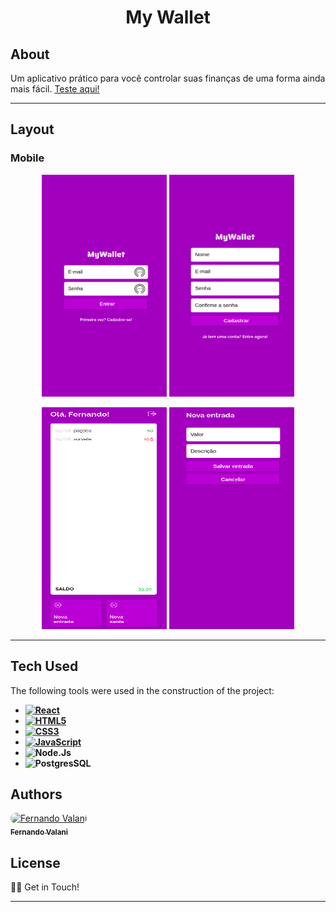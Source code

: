 <h1 align="center">
    My Wallet
</h1>

## About

Um aplicativo prático para você controlar suas finanças de uma forma ainda mais fácil. <a href="https://front-my-wallet.vercel.app" target="_blank">Teste aqui!</a>

---

## Layout

### Mobile

<p align="center">
  <img alt="Mobile" title="#Login" src="src/images/page1.png" width="200px" height="355px">
  <img alt="Mobile" title="#SignUp" src="src/images/page2.png" width="200px" height="355px">
</p>
<p align="center">
  <img alt="Mobile" title="#Home" src="src/images/page3.png" width="200px" height="355px">
  <img alt="Mobile" title="#Add" src="src/images/page4.png" width="200px" height="355px">
</p>

---

## Tech Used

The following tools were used in the construction of the project:

- **[![React](https://img.shields.io/badge/React-20232A?style=for-the-badge&logo=react&logoColor=61DAFB)](https://reactjs.org/)**
- **[![HTML5](https://img.shields.io/badge/HTML5-E34F26?style=for-the-badge&logo=html5&logoColor=white)](https://html5.org/)**
- **[![CSS3](https://img.shields.io/badge/CSS3-1572B6?style=for-the-badge&logo=css3&logoColor=white)](https://www.w3.org/Style/CSS/Overview.en.html)**
- **[![JavaScript](https://img.shields.io/badge/JavaScript-F7DF1E?style=for-the-badge&logo=javascript&logoColor=black)](https://www.javascript.com/)**
- **![Node.Js](https://img.shields.io/badge/Node.js-339933?style=for-the-badge&logo=nodedotjs&logoColor=white)**
- **![PostgresSQL](https://img.shields.io/badge/PostgreSQL-316192?style=for-the-badge&logo=postgresql&logoColor=white)**

## Authors

<p>
<a style="border-radius: 50px;" width="100px;" href="https://github.com/fevalani">
 <img style="border-radius: 50px;" src="https://avatars.githubusercontent.com/u/81244714?v=4" width="100px;" alt="Fernando Valani"/>
 <br />
 <sub><b>Fernando Valani</b></sub></a>
 <br />

## </p>

## License

👋🏽 Get in Touch!

---
